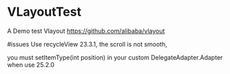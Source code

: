 # VLayoutTest
A Demo test Vlayout https://github.com/alibaba/vlayout

#issues
Use recycleView 23.3.1, the scroll is not smooth,

you must setItemType(int position) in your custom DelegateAdapter.Adapter when use 25.2.0
